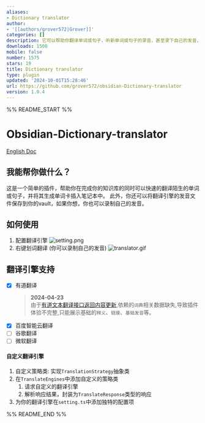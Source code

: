 ```yaml
---
aliases:
- Dictionary translator
author:
- '[[authors/grover572|Grover]]'
categories: []
description: 它可以帮助你翻译单词或句子，听新单词或句子的录音，甚至录下自己的发音，以内部链接的形式保存到你的笔记中。
downloads: 1500
mobile: false
number: 1575
stars: 19
title: Dictionary translator
type: plugin
updated: '2024-10-01T15:28:46'
url: https://github.com/grover572/obsidian-Dictionary-translator
version: 1.0.4
---
```


%% README_START %%

# Obsidian-Dictionary-translator

[English Doc](doc/README(EN).md)

## 我能帮你做什么？

这是一个简单的插件，帮助你在完成你的知识库的同时可以快速的翻译陌生的单词或句子，并将其生成单词卡插入笔记本中。 此外，你还可以将翻译引擎的发音文件保存到你的vault，如果你想，你也可以录制自己的发音。

## 如何使用

1. 配置翻译引擎
  ![setting.png](https://raw.githubusercontent.com/grover572/obsidian-Dictionary-translator/HEAD/doc/setting.png)
2. 右键划词翻译 (你可以录制自己的发音)
  ![translator.gif](https://raw.githubusercontent.com/grover572/obsidian-Dictionary-translator/HEAD/doc/translator.gif)


## 翻译引擎支持

- [x] 有道翻译
  > **2024-04-23** <br/>
  > 由于[有道文本翻译接口返回内容更新](https://ai.youdao.com/gw-notice.s?page=1n0),依赖的`词典`相关数据缺失,导致插件体验不完整,只能展示基础的`释义`、`链接`、`基础发音`等。
- [x] 百度智能云翻译
- [ ] 谷歌翻译
- [ ] 微软翻译

#### 自定义翻译引擎

1. 自定义策略类: 实现`TranslationStrategy`抽象类
2. 在`TranslateEngines`中添加自定义的策略类
	1. 请求自定义的翻译引擎
	2. 解析响应结果，封装为`TranslateResponse`类型的响应
3. 为你的翻译引擎在`setting.ts`中添加独特的配置项




%% README_END %%